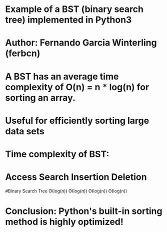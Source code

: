 # Example of a BST (binary search tree) implemented in Python3
# Author: Fernando Garcia Winterling (ferbcn)

# A BST has an average time complexity of O(n) = n * log(n) for sorting an array.
# Useful for efficiently sorting large data sets

# Time complexity of BST:
#   	                  Access 	Search 	    Insertion 	Deletion
#Binary Search Tree 	Θ(log(n)) 	Θ(log(n)) 	Θ(log(n)) 	Θ(log(n))

# Conclusion: Python's built-in sorting method is highly optimized!
